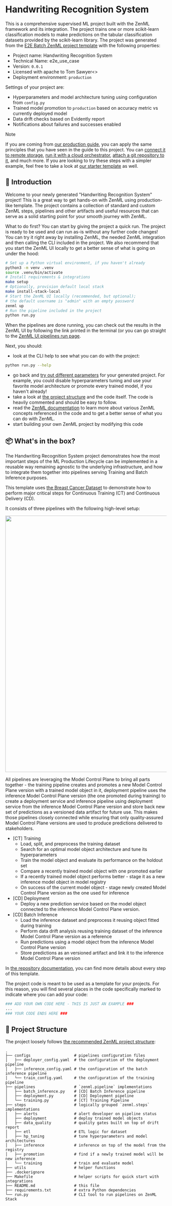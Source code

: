 # Handwriting Recognition System

This is a comprehensive supervised ML project built with the
ZenML framework and its integration. The project trains one or more
scikit-learn classification models to make predictions on the tabular
classification datasets provided by the scikit-learn library. The project was
generated from the [E2E Batch ZenML project template](https://github.com/zenml-io/template-e2e-batch)
with the following properties:
- Project name: Handwriting Recognition System
- Technical Name: e2e_use_case
- Version: `0.0.1`
- Licensed with apache to Tom Sawyer<>
- Deployment environment: `production`

Settings of your project are:
- Hyperparameters and model architecture tuning using configuration from `config.py`
- Trained model promotion to `production` based on accuracy metric vs currently deployed model
- Data drift checks based on Evidently report
- Notifications about failures and successes enabled

> [!NOTE]
> If you are coming from [our production guide](https://docs.zenml.io/user-guide/production-guide), 
> you can apply the same principles that you have seen in the guide to this project. 
> You can [connect it to remote storage](https://docs.zenml.io/user-guide/production-guide/remote-storage),
> [run it with a cloud orchestrator](https://docs.zenml.io/user-guide/production-guide/cloud-orchestration),
> [attach a git repository to it](https://docs.zenml.io/user-guide/production-guide/connect-code-repository),
> and much more. If you are looking to try these steps with a simpler example,
> feel free to take a look at [our starter template](https://github.com/zenml-io/template-starter)
> as well.

## 👋 Introduction

Welcome to your newly generated "Handwriting Recognition System" project! This is
a great way to get hands-on with ZenML using production-like template. 
The project contains a collection of standard and custom ZenML steps, 
pipelines and other artifacts and useful resources that can serve as a 
solid starting point for your smooth journey with ZenML.

What to do first? You can start by giving the project a quick run. The
project is ready to be used and can run as-is without any further code
changes! You can try it right away by installing ZenML, the needed
ZenML integration and then calling the CLI included in the project. We also
recommend that you start the ZenML UI locally to get a better sense of what
is going on under the hood:

```bash
# Set up a Python virtual environment, if you haven't already
python3 -m venv .venv
source .venv/bin/activate
# Install requirements & integrations
make setup
# Optionally, provision default local stack
make install-stack-local
# Start the ZenML UI locally (recommended, but optional);
# the default username is "admin" with an empty password
zenml up
# Run the pipeline included in the project
python run.py
```

When the pipelines are done running, you can check out the results in the ZenML
UI by following the link printed in the terminal (or you can go straight to
the [ZenML UI pipelines run page](http://127.0.0.1:8237/workspaces/default/all-runs?page=1).

Next, you should:

* look at the CLI help to see what you can do with the project:
```bash
python run.py --help
```
* go back and [try out different parameters](https://github.com/zenml-io/template-e2e-batch#-template-parameters)
for your generated project. For example, you could disable hyperparameters
tuning and use your favorite model architecture or promote every trained model,
if you haven't already!
* take a look at [the project structure](#-project-structure) and the code
itself. The code is heavily commented and should be easy to follow.
* read the [ZenML documentation](https://docs.zenml.io) to learn more about
various ZenML concepts referenced in the code and to get a better sense of
what you can do with ZenML.
* start building your own ZenML project by modifying this code

## 📦 What's in the box?

The Handwriting Recognition System project demonstrates how the most important steps of 
the ML Production Lifecycle can be implemented in a reusable way remaining 
agnostic to the underlying infrastructure, and how to integrate them together 
into pipelines serving Training and Batch Inference purposes.

This template uses 
[the Breast Cancer Dataset](https://scikit-learn.org/stable/modules/generated/sklearn.datasets.load_breast_cancer.html)
to demonstrate how to perform major critical steps for Continuous Training (CT)
and Continuous Delivery (CD).

It consists of three pipelines with the following high-level setup:
<p align="center">
  <img height=800 src=".assets/00_pipelines_composition.png">
</p>

All pipelines are leveraging the Model Control Plane to bring all parts together - the training pipeline creates and promotes a new Model Control Plane version with a trained model object in it, deployment pipeline uses the inference Model Control Plane version (the one promoted during training) to create a deployment service and inference pipeline using deployment service from the inference Model Control Plane version and store back new set of predictions as a versioned data artifact for future use. This makes those pipelines closely connected while ensuring that only quality-assured Model Control Plane versions are used to produce predictions delivered to stakeholders.
* [CT] Training
  * Load, split, and preprocess the training dataset
  * Search for an optimal model object architecture and tune its hyperparameters
  * Train the model object and evaluate its performance on the holdout set
  * Compare a recently trained model object with one promoted earlier
  * If a recently trained model object performs better - stage it as a new inference model object in model registry
  * On success of the current model object - stage newly created Model Control Plane version as the one used for inference
* [CD] Deployment
  * Deploy a new prediction service based on the model object connected to the inference Model Control Plane version.
* [CD] Batch Inference
  * Load the inference dataset and preprocess it reusing object fitted during training
  * Perform data drift analysis reusing training dataset of the inference Model Control Plane version as a reference
  * Run predictions using a model object from the inference Model Control Plane version
  * Store predictions as an versioned artifact and link it to the inference Model Control Plane version

In [the repository documentation](https://github.com/zenml-io/template-e2e-batch#-how-this-template-is-implemented),
you can find more details about every step of this template.

The project code is meant to be used as a template for your projects. For
this reason, you will find several places in the code specifically marked
to indicate where you can add your code:

```python
### ADD YOUR OWN CODE HERE - THIS IS JUST AN EXAMPLE ###
...
### YOUR CODE ENDS HERE ###
```

## 📜 Project Structure

The project loosely follows [the recommended ZenML project structure](https://docs.zenml.io/how-to/setting-up-a-project-repository/best-practices):

```
.
├── configs                   # pipelines configuration files
│   ├── deployer_config.yaml  # the configuration of the deployment pipeline
│   ├── inference_config.yaml # the configuration of the batch inference pipeline
│   └── train_config.yaml     # the configuration of the training pipeline
├── pipelines                 # `zenml.pipeline` implementations
│   ├── batch_inference.py    # [CD] Batch Inference pipeline
│   ├── deployment.py         # [CD] Deployment pipeline
│   └── training.py           # [CT] Training Pipeline
├── steps                     # logically grouped `zenml.steps` implementations
│   ├── alerts                # alert developer on pipeline status
│   ├── deployment            # deploy trained model objects
│   ├── data_quality          # quality gates built on top of drift report
│   ├── etl                   # ETL logic for dataset
│   ├── hp_tuning             # tune hyperparameters and model architectures
│   ├── inference             # inference on top of the model from the registry
│   ├── promotion             # find if a newly trained model will be new inference
│   └── training              # train and evaluate model
├── utils                     # helper functions
├── .dockerignore
├── Makefile                  # helper scripts for quick start with integrations
├── README.md                 # this file
├── requirements.txt          # extra Python dependencies 
└── run.py                    # CLI tool to run pipelines on ZenML Stack
```
